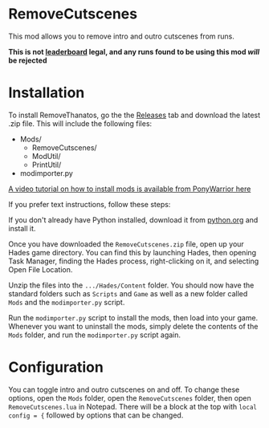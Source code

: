 # RemoveCutscenes
This mod allows you to remove intro and outro cutscenes from runs.

**This is not [leaderboard](https://speedrun.com/hades) legal, and any runs found to be using this mod _will_ be rejected** 

# Installation
To install RemoveThanatos, go the the [Releases](https://github.com/Museus/RemoveCutscenes/releases) tab and download the latest .zip file. This will include the following files:

-   Mods/
    - RemoveCutscenes/
    - ModUtil/
    - PrintUtil/
-   modimporter.py

[A video tutorial on how to install mods is available from PonyWarrior here](https://www.youtube.com/watch?v=YF0ij7MgOrI)

If you prefer text instructions, follow these steps:

If you don't already have Python installed, download it from [python.org](https://www.python.org/downloads/) and install it.

Once you have downloaded the `RemoveCutscenes.zip` file, open up your Hades game directory. You can find this by launching Hades, then opening Task Manager, finding the Hades process, right-clicking on it, and selecting Open File Location.

Unzip the files into the `.../Hades/Content` folder. You should now have the standard folders such as `Scripts` and `Game` as well as a new folder called `Mods` and the `modimporter.py` script.

Run the `modimporter.py` script to install the mods, then load into your game. Whenever you want to uninstall the mods, simply delete the contents of the `Mods` folder, and run the `modimporter.py` script again.

# Configuration

You can toggle intro and outro cutscenes on and off. To change these options, open the `Mods` folder,  open the `RemoveCutscenes` folder, then open `RemoveCutscenes.lua` in Notepad. There will be a block at the top with `local config = {` followed by options that can be changed.
